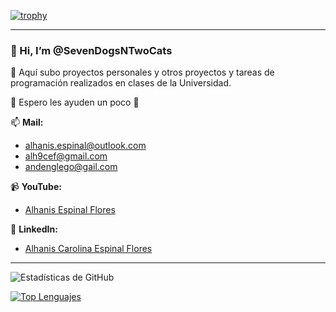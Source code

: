 [![trophy](https://github-profile-trophy.vercel.app/?username=SevenDogsNTwoCats&theme=gruvbox)](https://github.com/ryo-ma/github-profile-trophy)

---

### 👋 Hi, I’m @SevenDogsNTwoCats

👀 Aquí subo proyectos personales y otros proyectos y tareas de programación realizados en clases de la Universidad.

🌱 Espero les ayuden un poco 💞️

📫 **Mail:**
- alhanis.espinal@outlook.com
- alh9cef@gmail.com
- andenglego@gail.com

📹 **YouTube:**
- [Alhanis Espinal Flores](https://www.youtube.com/channel/UC2Umvr5sluKHDCR2f1t98ZA)

💼 **LinkedIn:**
- [Alhanis Carolina Espinal Flores](https://www.linkedin.com/in/alhanis-carolina-espinal-flores/)

---

![Estadísticas de GitHub](https://github-readme-stats.vercel.app/api?username=TU_USUARIO_REAL&show_icons=true&theme=radical&include_all_commits=true&count_private=true)

[![Top Lenguajes](https://github-readme-stats.vercel.app/api/top-langs/?username=TU_USUARIO_REAL&layout=compact&theme=radical)](https://github.com/anuraghazra/github-readme-stats)

